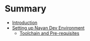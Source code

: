 # Summary

* [Introduction](README.md)
* [Setting up Nayan Dev Environment](setting-up-nayan-dev-environment.md)
    * [Toolchain and Pre-requisites](building-nayan-flight-stack.md)

